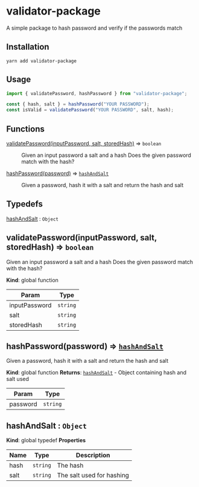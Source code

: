 # validator-package

A simple package to hash password and verify if the passwords match

## Installation

```
yarn add validator-package
```

## Usage

```javascript
import { validatePassword, hashPassword } from "validator-package";

const { hash, salt } = hashPassword("YOUR PASSWORD");
const isValid = validatePassword("YOUR PASSWORD", salt, hash);
```

## Functions

<dl>
<dt><a href="#validatePassword">validatePassword(inputPassword, salt, storedHash)</a> ⇒ <code>boolean</code></dt>
<dd><p>Given an input password a salt and a hash
Does the given password match with the hash?</p>
</dd>
<dt><a href="#hashPassword">hashPassword(password)</a> ⇒ <code><a href="#hashAndSalt">hashAndSalt</a></code></dt>
<dd><p>Given a password, hash it with a salt and return the hash and salt</p>
</dd>
</dl>

## Typedefs

<dl>
<dt><a href="#hashAndSalt">hashAndSalt</a> : <code>Object</code></dt>
<dd></dd>
</dl>

<a name="validatePassword"></a>

## validatePassword(inputPassword, salt, storedHash) ⇒ <code>boolean</code>

Given an input password a salt and a hash
Does the given password match with the hash?

**Kind**: global function

| Param         | Type                |
| ------------- | ------------------- |
| inputPassword | <code>string</code> |
| salt          | <code>string</code> |
| storedHash    | <code>string</code> |

<a name="hashPassword"></a>

## hashPassword(password) ⇒ [<code>hashAndSalt</code>](#hashAndSalt)

Given a password, hash it with a salt and return the hash and salt

**Kind**: global function
**Returns**: [<code>hashAndSalt</code>](#hashAndSalt) - Object containing hash and salt used

| Param    | Type                |
| -------- | ------------------- |
| password | <code>string</code> |

<a name="hashAndSalt"></a>

## hashAndSalt : <code>Object</code>

**Kind**: global typedef
**Properties**

| Name | Type                | Description               |
| ---- | ------------------- | ------------------------- |
| hash | <code>string</code> | The hash                  |
| salt | <code>string</code> | The salt used for hashing |

```

```
